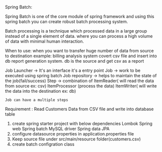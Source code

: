 Spring Batch:

Spring Batch is one of the core module of spring framework 
and using this spring batch you can create robust batch 
processing system.

Batch processing is a technique which processed data in a large
group instead of a single element of data. where you can
process a high volume of data with minimal human interaction.


When to use:
when you want to transfer huge number of data from source to destination
example:
billing analysis system covert csv file and insert into db
report generation system. db is the source and get csv as a report

Job Launcher -> It's an interface it's a entry point
Job -> work to be executed using spring batch
 Job repository -> helps to maintain the state of the job(fail/success)
 Step -> combination of 
	ItemReader( will read the data from source ex: csv)
	ItemProcessor (process the data)
	ItemWriter( will write the data into the destination ex: db)
	
	Job can have a multiple steps

Requirement : Read Customers Data from CSV file and write into database table

1) create spring starter project with below dependencies
Lombok
Spring web
Spring batch
MySQL driver
Spring data JPA
2) configure datasource properties in application.properties file
3) Keep source file under src/main/resource folder(customers.csv)
4) create batch configration class
